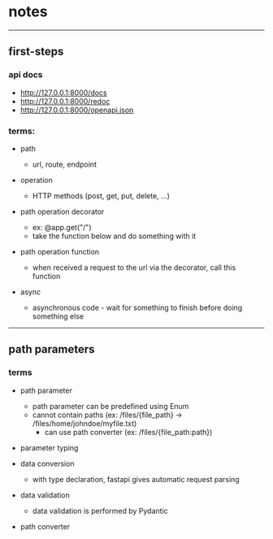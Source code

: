 # notes




---

## first-steps

### api docs

- http://127.0.0.1:8000/docs
- http://127.0.0.1:8000/redoc
- http://127.0.0.1:8000/openapi.json

### terms:

- path 
    - url, route, endpoint

- operation
    - HTTP methods (post, get, put, delete, ...)

- path operation decorator
    - ex: @app.get("/")
    - take the function below and do something with it

- path operation function
    - when received a request to the url via the decorator, call this function

- async
    - asynchronous code - wait for something to finish before doing something else
---


## path parameters

### terms

- path parameter
    - path parameter can be predefined using Enum
    - cannot contain paths (ex: /files/{file_path} -> /files/home/johndoe/myfile.txt)
        - can use path converter (ex: /files/{file_path:path})

- parameter typing 

- data conversion
    - with type declaration, fastapi gives automatic request parsing

- data validation
    - data validation is performed by Pydantic

- path converter
